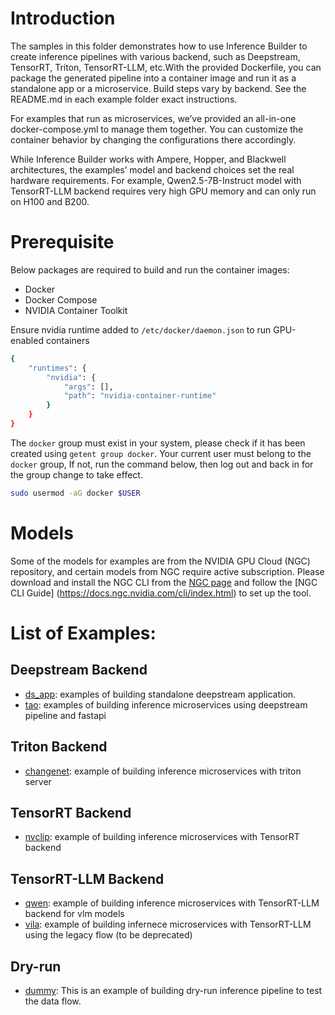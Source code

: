 # Introduction

The samples in this folder demonstrates how to use Inference Builder to create inference pipelines with various backend, such as Deepstream, TensorRT, Triton, TensorRT-LLM, etc.With the provided Dockerfile, you can package the generated pipeline into a container image and run it as a standalone app or a microservice. Build steps vary by backend. See the README.md in each example folder exact instructions.

For examples that run as microservices, we’ve provided an all-in-one docker-compose.yml to manage them together. You can customize the container behavior by changing the configurations there accordingly.

While Inference Builder works with Ampere, Hopper, and Blackwell architectures, the examples’ model and backend choices set the real hardware requirements. For example, Qwen2.5-7B-Instruct model with TensorRT-LLM backend requires very high GPU memory and can only run on H100 and B200.

# Prerequisite

Below packages are required to build and run the container images:

- Docker
- Docker Compose
- NVIDIA Container Toolkit

Ensure nvidia runtime added to `/etc/docker/daemon.json` to run GPU-enabled containers

```bash
{
    "runtimes": {
        "nvidia": {
            "args": [],
            "path": "nvidia-container-runtime"
        }
    }
}
```

The `docker` group must exist in your system, please check if it has been created using `getent group docker`. Your current user must belong to the `docker` group, If not, run the command below, then log out and back in for the group change to take effect.

```bash
sudo usermod -aG docker $USER
```

# Models

Some of the models for examples are from the NVIDIA GPU Cloud (NGC) repository, and certain models from NGC require active subscription. Please download and install the NGC CLI from the [NGC page](https://org.ngc.nvidia.com/setup/installers/cli) and follow the [NGC CLI Guide] (https://docs.ngc.nvidia.com/cli/index.html) to set up the tool.

# List of Examples:

## Deepstream Backend

- [ds_app](./ds_app/): examples of building standalone deepstream application.
- [tao](./tao/): examples of building inference microservices using deepstream pipeline and fastapi

## Triton Backend

- [changenet](./changenet/): example of building inference microservices with triton server

## TensorRT Backend

- [nvclip](./nvclip/): example of building inference microservices with TensorRT backend

## TensorRT-LLM Backend

- [qwen](./qwen/): example of building inference microservices with TensorRT-LLM backend for vlm models
- [vila](./vila/): example of building infernece microservices with TensorRT-LLM using the legacy flow (to be deprecated)

## Dry-run

- [dummy](./dummy/): This is an example of building dry-run inference pipeline to test the data flow.
